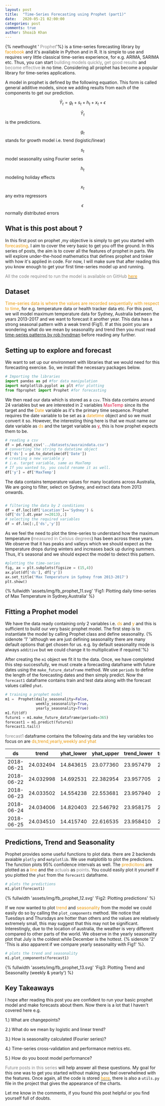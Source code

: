 ```yaml
---
layout: post
title:  "Time-Series Forecasting using Prophet (part1)"
date:   2020-05-21 02:00:00
categories: post
comments: true
author: Shoaib Khan
---
```



{% newthought '<span style="color:#868686;"> Prophet</span>'%} is a time-series forecasting library by <span style="color:#ea9808;"> facebook</span> and it's available in Python and in R. It is simple to use and requires very little classical time-series experience, for e.g. ARIMA, SARIMA etc. Thus, you can start <span style="color:#868686;">building models quickly</span>, <span style="color:#868686;">get good results</span> and <span style="color:#868686;">become effective</span> in no time. Considering all prophet has become a popular library for time-series applications.
<!--more-->

A model in prophet is defined by the following equation. 
This form is called general additive models, since we adding results from each of the components to get our prediction.

$$\hat Y_t  = g_t + s_t + h_t + x_t + \epsilon$$  


$$ \hat Y_t $$  is the predictions.

$$ g_t $$ stands for growth model i.e. trend (logistic/linear)

$$ s_t $$ model seasonality using Fourier series

$$ h_t $$ modeling holiday effects

$$ x_t $$ any extra regressors

$$ \epsilon $$ normally distributed errors

## What is this post about ?
In this first post on prophet ,my objective is simply to get you started with <span style="color:#ea9808;"> forecasting</span>. I aim to cover the very basic to get you off the ground. In this series of posts, the aim is to cover all the features of prophet in parts. We will explore under-the-hood mathematics that defines prophet and tinker with how it's applied in code. For now, I will make sure that after reading this you know enough to get your first time-series model up and running. 

<span style="color:#868686;"> All the code required to run the model is available on GitHub</span> [<span style="color:#ea9808;">here</span>](https://github.com/shoaibkhanz/fbprophet_case_studies/tree/master/Part1)

## Dataset
<span style="color:#ea9808;">Time-series data is where the values are recorded sequentially with respect to time</span>, for e.g. temperature data or health tracker data etc. For this post, we will model maximum temperature data for Sydney, Australia between the years 2013-2017 and we want to forecast it another year. This data has a strong seasonal pattern with a weak trend (Fig1). If at this point you are wondering what do we mean by seasonality and trend then you must read [time-series patterns by rob hyndman](https://otexts.com/fpp3/tspatterns.html) before reading any further.

## Setting up to explore and forecast

We want to set up our environment with libraries that we would need for this forecasting exercise.
So, we install the necessary packages below.

``` python
# Importing the libraries
import pandas as pd #for data manipulation
import matplotlib.pyplot as plt #for plotting
from fbprophet import Prophet #for forecasting

```

We then read our data which is stored as a `csv`.
This data contains around 24 variables but we are interested in 2 variables <span style="color:#DC143C;">MaxTemp</span> since its the target and the <span style="color:#ea9808;">Date</span> variable as it's the primary time sequence. Prophet requires the date variable to be set as a <span style="color:#ea9808;">datetime</span> object and so we must convert it so. However, the interesting thing here is that we must name our date variable as <span style="color:#ea9808;">ds</span> and the target variable as <span style="color:#DC143C;">y</span>, this is how prophet expects  them to be.


``` python
# reading a csv
df = pd.read_csv('../datasets/ausraindata.csv')
# converting the string to datetime object
df['ds'] = pd.to_datetime(df['Date'])
# creating a new variable y 
# i.e. target variable, same as MaxTemp
# If you wanted to, you could rename it as well.
df['y'] = df['MaxTemp']
```

The data contains temperature values for many locations across Australia, We are going to filter, select on Sydney, and extract data from 2013 onwards.


``` python

# filtering the data by 2 conditions
df = df.loc[(df['Location']=='Sydney') & 
(df['ds'].dt.year >=2013),:]
# selecting the required variables
df = df.loc[:,['ds','y']]

```

As we feel the need to plot the time-series to understand how the maximum temperature (<span style="color:#868686;">measured in Celsius degrees</span>) has been across these years. We observe that it has peaks and valleys which we should expect as the temperature drops during winters and increases back up during summers. Thus, it's seasonal and we should expect the model to detect this pattern.

``` python
#plotting the time-series
fig, ax = plt.subplots(figsize = (15,4))
ax.plot(df['ds'], df['y'])
ax.set_title('Max Temperature in Sydney from 2013-2017')
plt.show()
```
{% fullwidth 'assets/img/fb_prophet_11.svg' 'Fig1: Plotting daily time-series of Max Temperature in Sydney,Australia' %}

## Fitting a Prophet model

We have the data ready containing only 2 variables i.e. <span style="color:#ea9808;">ds</span> and <span style="color:#ea9808;">y</span> and this is sufficient to build our very basic prophet model.
The first step is to instantiate the model by calling Prophet class and define seasonality. {% sidenote '1' 'although we are just defining seasonality there are many default options that get chosen for us. e.g. by default seasonality mode is always `additive` but we could change it to multiplicative if required.'%}

After creating the `m1` object we fit it to the data. Once, we have completed this step successfully, we must create a forecasting dataframe with future dates using the `make_future_dataframe` method. We use `periods` to define the length of the forecasting dates and then simply predict. Now the `forecast1` dataframe contains train and test data along with the forecast values called `yhat`.

``` python
# training a prophet model 
m1 =  Prophet(daily_seasonality=False, 
              weekly_seasonality=True, 
              yearly_seasonality=True)
m1.fit(df)
future1 = m1.make_future_dataframe(periods=365)
forecast1 = m1.predict(future1)
forecast1.tail()

```

<span style="color:#868686;">forecast1</span> dataframe contains the following data and the key variables too focus on are <span style="color:#ea9808;">ds,trend,yearly,weekly and yhat</span>


| ds         | trend     | yhat_lower | yhat_upper | trend_lower | trend_upper | additive_terms | additive_terms_lower | additive_terms_upper | weekly    | weekly_lower | weekly_upper | yearly    | yearly_lower | yearly_upper | multiplicative_terms | multiplicative_terms_lower | multiplicative_terms_upper | yhat      |
|------------|-----------|------------|------------|-------------|-------------|----------------|----------------------|----------------------|-----------|--------------|--------------|-----------|--------------|--------------|----------------------|----------------------------|----------------------------|-----------|
| 2018-06-21 | 24.032494 | 14.843615  | 23.077360  | 23.957479   | 24.105033   | -5.063215      | -5.063215            | -5.063215            | 0.156514  | 0.156514     | 0.156514     | -5.219729 | -5.219729    | -5.219729    | 0.0                  | 0.0                        | 0.0                        | 18.969280 |
| 2018-06-22 | 24.032998 | 14.692531  | 22.382954  | 23.957705   | 24.106094   | -5.281766      | -5.281766            | -5.281766            | 0.007727  | 0.007727     | 0.007727     | -5.289494 | -5.289494    | -5.289494    | 0.0                  | 0.0                        | 0.0                        | 18.751232 |
| 2018-06-23 | 24.033502 | 14.554238  | 22.553681  | 23.957940   | 24.107150   | -5.415719      | -5.415719            | -5.415719            | -0.059232 | -0.059232    | -0.059232    | -5.356488 | -5.356488    | -5.356488    | 0.0                  | 0.0                        | 0.0                        | 18.617783 |
| 2018-06-24 | 24.034006 | 14.820403  | 22.546792  | 23.958175   | 24.108178   | -5.539141      | -5.539141            | -5.539141            | -0.119039 | -0.119039    | -0.119039    | -5.420102 | -5.420102    | -5.420102    | 0.0                  | 0.0                        | 0.0                        | 18.494865 |
| 2018-06-25 | 24.034510 | 14.415740  | 22.616535  | 23.958410   | 24.109152   | -5.504221      | -5.504221            | -5.504221            | -0.024526 | -0.024526    | -0.024526    | -5.479695 | -5.479695    | -5.479695    | 0.0                  | 0.0                        | 0.0                        | 18.530289 |

## Predictions, Trend and Seasonality

Prophet provides some useful functions to plot data. there are 2 backends avaiable `plotly` and `matplotlib`. We use matplotlib to plot the predictions. The function plots 95% confidence intervals as well. The <span style="color:#ea9808;">predicitons</span> are plotted as a <span style="color:#ea9808;">line</span> and the <span style="color:#868686;">actuals</span> as <span style="color:#868686;">points</span>. You could easily plot it yourself if you plotted the `yhat` from the `forecast1` dataframe.

``` python
# plots the predictions
m1.plot(forecast1)

```
{% fullwidth 'assets/img/fb_prophet_12.svg' 'Fig2: Plotting predictions' %}


If we now wanted to plot <span style="color:#ea9808;">trend</span> and <span style="color:#ea9808;">seasonality</span> from the model we could easily do so by calling the `plot_components` method. We notice that Tuesdays and Thursdays are hotter than others and the values are relatively extremely small, this may suggest that this may not be significant. Interestingly, due to the location of australia, the weather is very different compared to other parts of the world. We observe in the yearly seasonality plot that July is the coldest while December is the hottest.  {% sidenote '2' 'This is also apparent if we compare yearly seasonality with Fig1' %}.

``` python
# plots the trend and seasonality
m1.plot_components(forecast1)

```
{% fullwidth 'assets/img/fb_prophet_13.svg' 'Fig3: Plotting Trend and Seasonality (weekly & yearly') %}

## Key Takeaways

I hope after reading this post you are confident to run your basic prophet model and make forecasts about them.
Now there is a lot that I haven't covered here e.g. 

1.) What are changepoints? 

2.) What do we mean by logistic and linear trend?

3.) How is seasonality calculated (Fourier series)? 

4.) Time-series cross-validation and performance metrics etc.

5.) How do you boost model performance? 

<span style="color:#868686;">Future posts in this series</span> will help answer all these questions. My goal for this one was to get you started without making you feel overwhelmed with the features. Once again, all the code is stored [<span style="color:#ea9808;">here</span>](https://github.com/shoaibkhanz/fbprophet_case_studies/tree/master/Part1), there is also a `utils.py` file in the project that gives the appearance of the charts.

Let me know in the comments, if you found this post helpful or you find yourself full of doubts.
